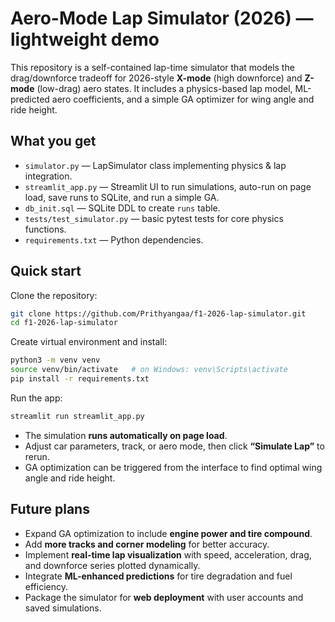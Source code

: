 # Aero-Mode Lap Simulator (2026) — lightweight demo

This repository is a self-contained lap-time simulator that models the drag/downforce tradeoff for 2026-style **X-mode** (high downforce) and **Z-mode** (low-drag) aero states. It includes a physics-based lap model, ML-predicted aero coefficients, and a simple GA optimizer for wing angle and ride height.

## What you get

* `simulator.py` — LapSimulator class implementing physics & lap integration.
* `streamlit_app.py` — Streamlit UI to run simulations, auto-run on page load, save runs to SQLite, and run a simple GA.
* `db_init.sql` — SQLite DDL to create `runs` table.
* `tests/test_simulator.py` — basic pytest tests for core physics functions.
* `requirements.txt` — Python dependencies.

## Quick start

Clone the repository:

```bash
git clone https://github.com/Prithyangaa/f1-2026-lap-simulator.git
cd f1-2026-lap-simulator
```

Create virtual environment and install:

```bash
python3 -m venv venv
source venv/bin/activate   # on Windows: venv\Scripts\activate
pip install -r requirements.txt
```

Run the app:

```bash
streamlit run streamlit_app.py
```

* The simulation **runs automatically on page load**.
* Adjust car parameters, track, or aero mode, then click **“Simulate Lap”** to rerun.
* GA optimization can be triggered from the interface to find optimal wing angle and ride height.

## Future plans

* Expand GA optimization to include **engine power and tire compound**.
* Add **more tracks and corner modeling** for better accuracy.
* Implement **real-time lap visualization** with speed, acceleration, drag, and downforce series plotted dynamically.
* Integrate **ML-enhanced predictions** for tire degradation and fuel efficiency.
* Package the simulator for **web deployment** with user accounts and saved simulations.
